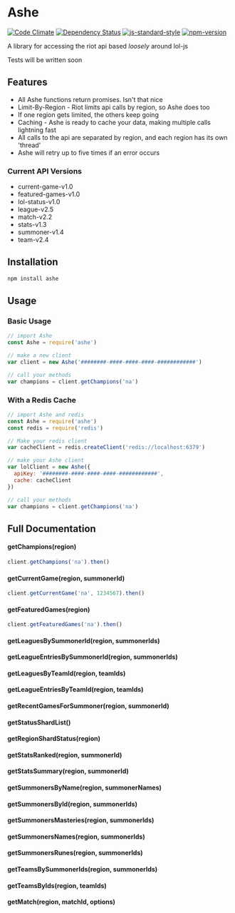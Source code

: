 # Ashe

[![Code Climate](https://codeclimate.com/github/amreuland/ashe/badges/gpa.svg)](https://codeclimate.com/github/amreuland/ashe)
[![Dependency Status](https://david-dm.org/amreuland/ashe.svg)](https://david-dm.org/amreuland/ashe)
[![js-standard-style](https://img.shields.io/badge/code%20style-standard-brightgreen.svg)](http://standardjs.com/)
[![npm-version](https://img.shields.io/npm/v/ashe.svg)](https://www.npmjs.com/package/ashe)

A library for accessing the riot api based *loosely* around lol-js

Tests will be written soon

## Features
- All Ashe functions return promises. Isn't that nice
- Limit-By-Region - Riot limits api calls by region, so Ashe does too
 - If one region gets limited, the others keep going
- Caching - Ashe is ready to cache your data, making multiple calls lightning fast
- All calls to the api are separated by region, and each region has its own 'thread'
- Ashe will retry up to five times if an error occurs

### Current API Versions
- current-game-v1.0
- featured-games-v1.0
- lol-status-v1.0
- league-v2.5
- match-v2.2
- stats-v1.3
- summoner-v1.4
- team-v2.4

## Installation
```bash
npm install ashe
```

## Usage

### Basic Usage

```javascript
// import Ashe
const Ashe = require('ashe')

// make a new client
var client = new Ashe('########-####-####-####-############')

// call your methods
var champions = client.getChampions('na')
```

### With a Redis Cache


```javascript
// import Ashe and redis
const Ashe = require('ashe')
const redis = require('redis')

// Make your redis client
var cacheClient = redis.createClient('redis://localhost:6379')

// make your Ashe client
var lolClient = new Ashe({
  apiKey: '########-####-####-####-############',
  cache: cacheClient
})

// call your methods
var champions = client.getChampions('na')
```

## Full Documentation

#### getChampions(region)
```javascript
client.getChampions('na').then()
```

#### getCurrentGame(region, summonerId)
```javascript
client.getCurrentGame('na', 1234567).then()
```

#### getFeaturedGames(region)
```javascript
client.getFeaturedGames('na').then()
```

#### getLeaguesBySummonerId(region, summonerIds)

#### getLeagueEntriesBySummonerId(region, summonerIds)

#### getLeaguesByTeamId(region, teamIds)

#### getLeagueEntriesByTeamId(region, teamIds)

#### getRecentGamesForSummoner(region, summonerId)

#### getStatusShardList()

#### getRegionShardStatus(region)

#### getStatsRanked(region, summonerId)

#### getStatsSummary(region, summonerId)

#### getSummonersByName(region, summonerNames)

#### getSummonersById(region, summonerIds)

#### getSummonersMasteries(region, summonerIds)

#### getSummonersNames(region, summonerIds)

#### getSummonersRunes(region, summonerIds)

#### getTeamsBySummonerIds(region, summonerIds)

#### getTeamsByIds(region, teamIds)

#### getMatch(region, matchId, options)
